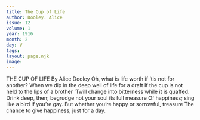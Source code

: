 ```yaml
---
title: The Cup of Life
author: Dooley. Alice
issue: 12
volume: 1
year: 1916
month: 2
day: V
tags:
layout: page.njk
image:
---
```

THE CUP OF LIFE    By Alice Dooley    Oh, what is life worth if ‘tis not for another?    When we dip in the deep well of life for a draft    If the cup is not held to the lips of a brother    ‘Twill change into bitterness while it is quaffed.    Drink deep, then; begrudge not your soul its full measure    Of happiness; sing like a bird if you’re gay.    But whether you’re happy or sorrowful, treasure    The chance to give happiness, just for a day. 

